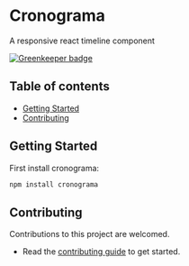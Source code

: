 # Cronograma

A responsive react timeline component

[![Greenkeeper badge](https://badges.greenkeeper.io/alexolivas/timeline-component.svg)](https://greenkeeper.io/)

## Table of contents

- [Getting Started](#getting-started)
- [Contributing](#contributing)

## Getting Started

First install cronograma:

```sh
npm install cronograma
```

## Contributing

Contributions to this project are welcomed.

- Read the [contributing guide](docs/CONTRIBUTING.md) to get started.
